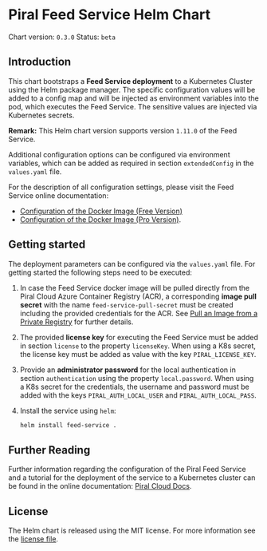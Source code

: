 # Piral Feed Service Helm Chart

Chart version: `0.3.0`
Status: `beta`

## Introduction

This chart bootstraps a **Feed Service deployment** to a Kubernetes Cluster using the Helm package manager. The specific configuration values will be added to a config map and will be injected as environment variables into the pod, which executes the Feed Service. The sensitive values are injected via Kubernetes secrets.

**Remark:** This Helm chart version supports version `1.11.0` of the Feed Service.

Additional configuration options can be configured via environment variables, which can be added as required in section `extendedConfig` in the `values.yaml` file.

For the description of all configuration settings, please visit the Feed Service online documentation: 
 - [Configuration of the Docker Image (Free Version)](https://docs.piral.cloud/setup/03-configuration-free)
 - [Configuration of the Docker Image (Pro Version)](https://docs.piral.cloud/setup/03-configuration-pro).

## Getting started

The deployment parameters can be configured via the `values.yaml` file. For getting started the following steps need to be executed:

1. In case the Feed Service docker image will be pulled directly from the Piral Cloud Azure Container Registry (ACR), a corresponding **image pull secret** with the name `feed-service-pull-secret` must be created including the provided credentials for the ACR. See [Pull an Image from a Private Registry](https://kubernetes.io/docs/tasks/configure-pod-container/pull-image-private-registry) for further details.

2. The provided **license key** for executing the Feed Service must be added in section `license` to the property `licenseKey`. When using a K8s secret, the license key must be added as value with the key `PIRAL_LICENSE_KEY`.

3. Provide an **administrator password** for the local authentication in section `authentication` using the property `local.password`. When using a K8s secret for the credentials, the username and password must be added with the keys `PIRAL_AUTH_LOCAL_USER` and `PIRAL_AUTH_LOCAL_PASS`.

4. Install the service using `helm`:

    ```sh
    helm install feed-service . 
    ```

## Further Reading

Further information regarding the configuration of the Piral Feed Service and a tutorial for the deployment of the service to a Kubernetes cluster can be found in the online documentation: [Piral Cloud Docs](https://docs.piral.cloud).

## License

The Helm chart is released using the MIT license. For more information see the [license file](./LICENSE).
